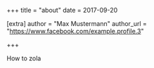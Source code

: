 +++
title = "about"
date = 2017-09-20

[extra]
author = "Max Mustermann"
author_url = "https://www.facebook.com/example.profile.3"

+++

How to zola